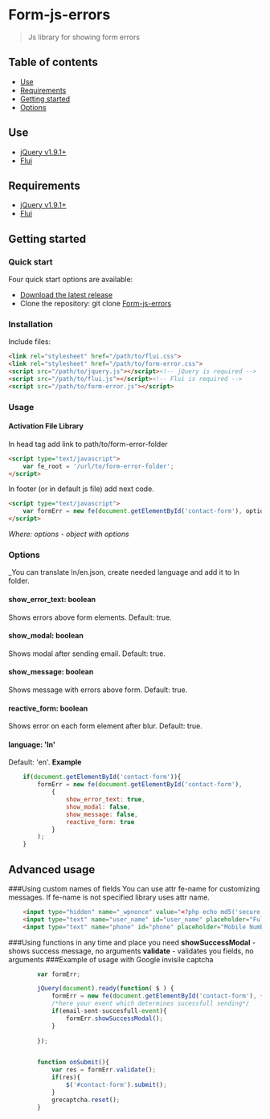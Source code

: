# Form-js-errors
>Js library for showing form errors
## Table of contents
* [Use](#use)
* [Requirements](#requirements)
* [Getting started](#getting-started)
* [Options](#options)
## Use
* [jQuery v1.9.1+](https://jquery.com/)
* [Flui](https://github.com/Ajjya/File-library/tree/master/js/media-library/flui)
## Requirements
* [jQuery v1.9.1+](https://jquery.com/)
* [Flui](https://github.com/Ajjya/File-library/tree/master/js/media-library/flui)
## Getting started
### Quick start
Four quick start options are available:
* [Download the latest release](https://github.com/Ajjya/Form-js-errors/archive/master.zip)
* Clone the repository: git clone [Form-js-errors](https://github.com/Ajjya/Form-js-errors.git)
### Installation
Include files:
```html
<link rel="stylesheet" href="/path/to/flui.css">
<link rel="stylesheet" href="/path/to/form-error.css">
<script src="/path/to/jquery.js"></script><!-- jQuery is required -->
<script src="/path/to/flui.js"></script><!-- Flui is required -->
<script src="/path/to/form-error.js"></script>
```
### Usage
#### Activation File Library
In head tag add link to path/to/form-error-folder
```html
<script type="text/javascript">
	var fe_root = '/url/to/form-error-folder';
</script>
```
In footer (or in default js file) add next code.
```html
<script type="text/javascript">
	var formErr = new fe(document.getElementById('contact-form'), options);
</script>
```
_Where:_
_options - object with options_
### Options
_You can translate ln/en.json, create needed language and add it to ln folder.
#### show_error_text: boolean
Shows errors above form elements. Default: true.
#### show_modal: boolean
Shows modal after sending email. Default: true.
#### show_message: boolean
Shows message with errors above form. Default: true.
#### reactive_form: boolean
Shows error on each form element after blur. Default: true.
#### language: 'ln'
Default: 'en'.
**Example**
```js
	if(document.getElementById('contact-form')){
		formErr = new fe(document.getElementById('contact-form'), 
			{
				show_error_text: true,
				show_modal: false,
				show_message: false,
				reactive_form: true
			}
		);
	} 
```
## Advanced usage
###Using custom names of fields
You can use attr fe-name for customizing messages. If fe-name is not specified library uses attr name.
```html
	<input type="hidden" name="_wpnonce" value="<?php echo md5('secure' . date('Y-m-d') . $config['site_url'])?>">
	<input type="text" name="user_name" id="user_name" placeholder="Full Name" value="" fe-name="Full Name" required>
	<input type="text" name="phone" id="phone" placeholder="Mobile Number" value="" fe-name="Mobile Number" required>
```
###Using functions in any time and place you need
**showSuccessModal** - shows success message, no arguments
**validate** - validates you fields, no arguments
###Example of usage with Google invisile captcha
```js
		var formErr;

		jQuery(document).ready(function( $ ) {
			formErr = new fe(document.getElementById('contact-form'), {'show_message': false});
			/*here your event which determines sucessfull sending*/
			if(email-sent-succesfull-event){
				formErr.showSuccessModal();
			}
			
		});


		function onSubmit(){
			var res = formErr.validate();
			if(res){
				$('#contact-form').submit();
			}
			grecaptcha.reset();
		}
```

